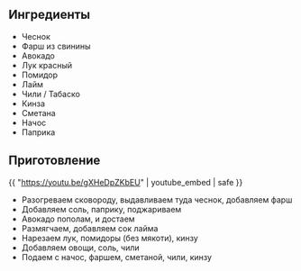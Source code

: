 ## Ингредиенты

- Чеснок
- Фарш из свинины
- Авокадо
- Лук красный
- Помидор
- Лайм
- Чили / Табаско
- Кинза
- Сметана
- Начос
- Паприка

## Приготовление

{{ "https://youtu.be/gXHeDpZKbEU" | youtube_embed | safe }}

- Разогреваем сковороду, выдавливаем туда чеснок, добавляем фарш
- Добавляем соль, паприку, поджариваем
- Авокадо пополам, и достаем
- Размягчаем, добавляем сок лайма
- Нарезаем лук, помидоры (без мякоти), кинзу
- Добавляем овощи, соль, чили
- Подаем с начос, фаршем, сметаной, чили, кинзу